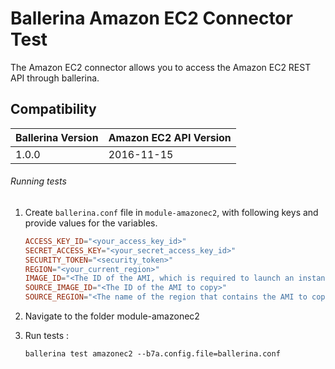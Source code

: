 # Ballerina Amazon EC2 Connector Test

The Amazon EC2 connector allows you to access the Amazon EC2 REST API through ballerina.

## Compatibility
| Ballerina Version | Amazon EC2 API Version |
|-------------------|----------------------  |
| 1.0.0             | 2016-11-15             |

###### Running tests

1. Create `ballerina.conf` file in `module-amazonec2`, with following keys and provide values for the variables.
    
    ```.conf
    ACCESS_KEY_ID="<your_access_key_id>"
    SECRET_ACCESS_KEY="<your_secret_access_key_id>"
    SECURITY_TOKEN="<security_token>"
    REGION="<your_current_region>"
    IMAGE_ID="<The ID of the AMI, which is required to launch an instance>"
    SOURCE_IMAGE_ID="<The ID of the AMI to copy>"
    SOURCE_REGION="<The name of the region that contains the AMI to copy>"
    ```
2. Navigate to the folder module-amazonec2

3. Run tests :

    ```ballerina
    ballerina test amazonec2 --b7a.config.file=ballerina.conf
    ```
```